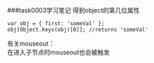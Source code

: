 ###task0003学习笔记
得到object的第几位属性  

    var obj = { first: 'someVal' };
    obj[Object.keys(obj)[0]]; //returns 'someVal'

有关mouseout：  
在进入子节点时mouseout也会被触发

  

